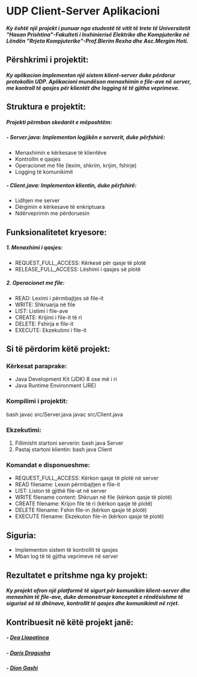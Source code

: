 # UDP Client-Server Aplikacioni 
##### Ky është një projekt i punuar nga studentë të vitit të trete të Universitetit "Hasan Prishtina"-Fakulteti i Inxhinierisë Elektrike dhe Kompjuterike në Lëndën "Rrjeta Kompjuterike"-Prof.Blerim Rexha dhe Asc.Mergim Hoti.

## Përshkrimi i projektit:
##### Ky aplikacion implementon një sistem klient-server duke përdorur protokollin UDP. Aplikacioni mundëson menaxhimin e file-ave në server, me kontroll të qasjes për klientët dhe logging të të gjitha veprimeve.

## Struktura e projektit:
##### Projekti përmban skedarët e mëposhtëm:

##### - Server.java: Implementon logjikën e serverit, duke përfshirë:
  - Menaxhimin e kërkesave të klientëve
  - Kontrollin e qasjes
  - Operacionet me file (lexim, shkrim, krijim, fshirje)
  - Logging të komunikimit

##### - Client.java: Implementon klientin, duke përfshirë:
  - Lidhjen me server
  - Dërgimin e kërkesave të enkriptuara
  - Ndërveprimin me përdoruesin

## Funksionalitetet kryesore:
##### 1. Menaxhimi i qasjes:
- REQUEST_FULL_ACCESS: Kërkesë për qasje të plotë
- RELEASE_FULL_ACCESS: Lëshimi i qasjes së plotë

##### 2. Operacionet me file:
- READ: Leximi i përmbajtjes së file-it
- WRITE: Shkruarja në file
- LIST: Listimi i file-ave
- CREATE: Krijimi i file-it të ri
- DELETE: Fshirja e file-it
- EXECUTE: Ekzekutimi i file-it

## Si të përdorim këtë projekt:

### Kërkesat paraprake:
- Java Development Kit (JDK) 8 ose më i ri
- Java Runtime Environment (JRE)

### Kompilimi i projektit:
bash
javac src/Server.java
javac src/Client.java

### Ekzekutimi:
1. Fillimisht startoni serverin:
bash
java Server <IP> <Port>
2. Pastaj startoni klientin:
bash
java Client <Server IP> <Server Port>

### Komandat e disponueshme:
- REQUEST_FULL_ACCESS: Kërkon qasje të plotë në server
- READ filename: Lexon përmbajtjen e file-it
- LIST: Liston të gjithë file-at në server
- WRITE filename content: Shkruan në file (kërkon qasje të plotë)
- CREATE filename: Krijon file të ri (kërkon qasje të plotë)
- DELETE filename: Fshin file-in (kërkon qasje të plotë)
- EXECUTE filename: Ekzekuton file-in (kërkon qasje të plotë)

## Siguria:
- Implementon sistem të kontrollit të qasjes
- Mban log të të gjitha veprimeve në server

## Rezultatet e pritshme nga ky projekt:
##### Ky projekt ofron një platformë të sigurt për komunikim klient-server dhe menaxhim të file-ave, duke demonstruar konceptet e rëndësishme të sigurisë së të dhënave, kontrollit të qasjes dhe komunikimit në rrjet.

## Kontribuesit në këtë projekt janë:
##### - [Dea Llapatinca](https://github.com/username)
##### - [Daris Dragusha](https://github.com/darisdr)
##### - [Dion Gashi](https://github.com/username3)

